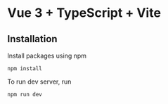 # Vue 3 + TypeScript + Vite

## Installation
Install packages using npm
```
npm install
```

To run dev server, run
```
npm run dev
```

